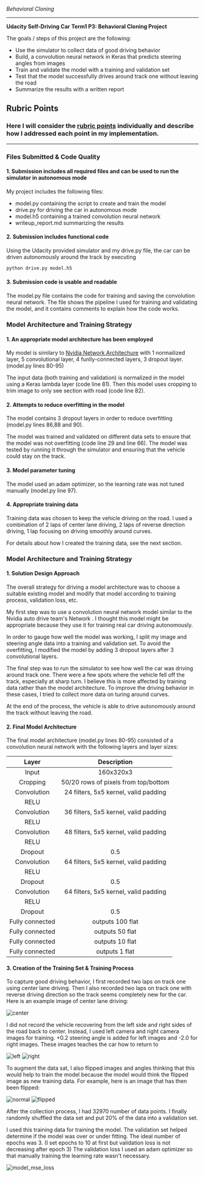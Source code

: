 *Behavioral Cloning* 

---
**Udacity Self-Driving Car**
**Term1 P3: Behavioral Cloning Project**

The goals / steps of this project are the following:
* Use the simulator to collect data of good driving behavior
* Build, a convolution neural network in Keras that predicts steering angles from images
* Train and validate the model with a training and validation set
* Test that the model successfully drives around track one without leaving the road
* Summarize the results with a written report


[//]: # (Image References)
[image1]: ./examples/model_mse_loss.png "Model MSE Loss"
[image3]: ./examples/center.jpg "Center Image"
[image4]: ./examples/left.jpg "Left Image"
[image5]: ./examples/right.jpg "Right Image"
[image6]: ./examples/normal.jpg "Normal Image"
[image7]: ./examples/flipped.jpg "Flipped Image"


## Rubric Points
### Here I will consider the [rubric points](https://review.udacity.com/#!/rubrics/432/view) individually and describe how I addressed each point in my implementation.  

---
### Files Submitted & Code Quality

#### 1. Submission includes all required files and can be used to run the simulator in autonomous mode

My project includes the following files:
* model.py containing the script to create and train the model
* drive.py for driving the car in autonomous mode
* model.h5 containing a trained convolution neural network 
* writeup_report.md summarizing the results

#### 2. Submission includes functional code
Using the Udacity provided simulator and my drive.py file, the car can be driven autonomously around the track by executing 
```sh
python drive.py model.h5
```

#### 3. Submission code is usable and readable

The model.py file contains the code for training and saving the convolution neural network. The file shows the pipeline I used for training and validating the model, and it contains comments to explain how the code works.

### Model Architecture and Training Strategy

#### 1. An appropriate model architecture has been employed

My model is similary to [Nvidia Network Architechure](https://devblogs.nvidia.com/parallelforall/deep-learning-self-driving-cars/) with 1 normailized layer, 5 convolutional layer, 4 funlly-connected layers, 3 dropout layer. (model.py lines 80-95) 

The input data (both training and validation) is normalized in the model using a Keras lambda layer (code line 81). Then this model uses cropping to trim image to only see section with road (code line 82).

#### 2. Attempts to reduce overfitting in the model

The model contains 3 dropout layers in order to reduce overfitting (model.py lines 86,88 and 90).

The model was trained and validated on different data sets to ensure that the model was not overfitting (code line 29 and line 66). The model was tested by running it through the simulator and ensuring that the vehicle could stay on the track.

#### 3. Model parameter tuning

The model used an adam optimizer, so the learning rate was not tuned manually (model.py line 97).

#### 4. Appropriate training data

Training data was chosen to keep the vehicle driving on the road. I used a combination of 2 laps of center lane driving, 2 laps of reverse direction driving, 1 lap focusing on driving smoothly around curves. 

For details about how I created the training data, see the next section. 

### Model Architecture and Training Strategy

#### 1. Solution Design Approach

The overall strategy for driving a model architecture was to choose a suitable existing model and modify that model according to training process, validation loss, etc.

My first step was to use a convolution neural network model similar to the Nvidia auto drive team's Network .  I thought this model might be appropriate because they use it for training real car driving autonomously. 

In order to gauge how well the model was working, I split my image and steering angle data into a training and validation set. To avoid the overfitting, I modified the model by adding 3 dropout layers after 3 convolutional layers. 

The final step was to run the simulator to see how well the car was driving around track one. There were a few spots where the vehicle fell off the track, especially at sharp turn. I believe this is more affected by training data rather than the model architecture. To improve the driving behavior in these cases, I tried to collect more data on turing around curves.

At the end of the process, the vehicle is able to drive autonomously around the track without leaving the road.

#### 2. Final Model Architecture

The final model architecture (model.py lines 80-95) consisted of a convolution neural network with the following layers and layer sizes:

| Layer         		|     Description	        					| 
|:---------------------:|:---------------------------------------------:| 
| Input         		| 160x320x3 				   					| 
| Cropping 		     	| 50/20 rows of pixels from top/bottom		 	|
| Convolution 	    	| 24 filters, 5x5 kernel, valid padding 		|
| RELU					|												|
| Convolution		    | 36 filters, 5x5 kernel, valid padding			|
| RELU					|												|
| Convolution	 		| 48 filters, 5x5 kernel, valid padding			|
| RELU					|												|
| Dropout 				| 0.5   										|
| Convolution 		    | 64 filters, 5x5 kernel, valid padding			|
| RELU					|												|
| Dropout 				| 0.5   										|
| Convolution 		    | 64 filters, 5x5 kernel, valid padding			|
| RELU					|												|
| Dropout 				| 0.5   										|
| Fully connected		| outputs 100 flat 								|
| Fully connected		| outputs 50 flat 								|
| Fully connected		| outputs 10 flat 								|
| Fully connected		| outputs 1 flat								|

#### 3. Creation of the Training Set & Training Process

To capture good driving behavior, I first recorded two laps on track one using center lane driving. Then I also recorded two laps on track one with reverse driving direction so the track seems completely new for the car. Here is an example image of center lane driving:

![center][image3]

I did not record the vehicle recovering from the left side and right sides of the road back to center. Instead, I used left camera and right camera images for training. +0.2 steering angle is added for left images and -2.0 for right images. These images teaches the car how to return to 

![left][image4]
![right][image5]


To augment the data sat, I also flipped images and angles thinking that this would help to train the model because the model would think the flipped image as new training data. For example, here is an image that has then been flipped:

![normal][image6]
![flipped][image7]

After the collection process, I had 32970 number of data points. 
I finally randomly shuffled the data set and put 20% of the data into a validation set. 

I used this training data for training the model. The validation set helped determine if the model was over or under fitting. The ideal number of epochs was 3. (I set epochs to 10 at first but validation loss is not decreasing after epoch 3) The validation loss I used an adam optimizer so that manually training the learning rate wasn't necessary.

![model_mse_loss][image1]

